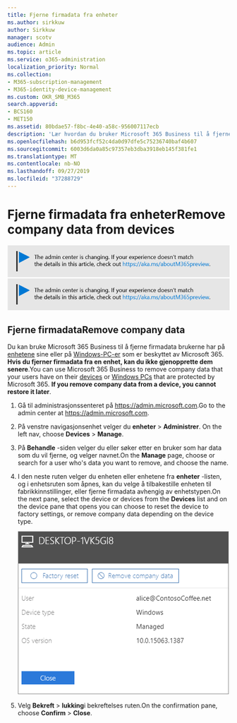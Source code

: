 ```yaml
---
title: Fjerne firmadata fra enheter
ms.author: sirkkuw
author: Sirkkuw
manager: scotv
audience: Admin
ms.topic: article
ms.service: o365-administration
localization_priority: Normal
ms.collection:
- M365-subscription-management
- M365-identity-device-management
ms.custom: OKR_SMB_M365
search.appverid:
- BCS160
- MET150
ms.assetid: 80bdae57-f8bc-4e40-a58c-956007117ecb
description: 'Lær hvordan du bruker Microsoft 365 Business til å fjerne firmadata fra bruker enheter eller Windows-PCer. '
ms.openlocfilehash: b6d953fcf52c4da0d97dfe5c75236740baf4b607
ms.sourcegitcommit: 6003d6da0a85c97357eb3dba3918eb145f381fe1
ms.translationtype: MT
ms.contentlocale: nb-NO
ms.lasthandoff: 09/27/2019
ms.locfileid: "37288729"
---
```

# <a name="remove-company-data-from-devices"></a><span data-ttu-id="f49a6-103">Fjerne firmadata fra enheter</span><span class="sxs-lookup"><span data-stu-id="f49a6-103">Remove company data from devices</span></span>

<span data-ttu-id="f49a6-104">[![Label å fortelle deg at Administrasjonssenteret er i endring, og du kan finne mer informasjon på aka.ms/aboutM365preview.](media/m365admincenterchanging.png)](https://docs.microsoft.com/office365/admin/microsoft-365-admin-center-preview)</span><span class="sxs-lookup"><span data-stu-id="f49a6-104">[![Label to let you know the admin center is changing and you can find more details at aka.ms/aboutM365preview.](media/m365admincenterchanging.png)](https://docs.microsoft.com/office365/admin/microsoft-365-admin-center-preview)</span></span>

## <a name="remove-company-data"></a><span data-ttu-id="f49a6-105">Fjerne firmadata</span><span class="sxs-lookup"><span data-stu-id="f49a6-105">Remove company data</span></span>

<span data-ttu-id="f49a6-p101">Du kan bruke Microsoft 365 Business til å fjerne firmadata brukerne har på [enhetene](app-protection-settings-for-android-and-ios.md) sine eller på [Windows-PC-er](protection-settings-for-windows-10-devices.md) som er beskyttet av Microsoft 365. **Hvis du fjerner firmadata fra en enhet, kan du ikke gjenopprette dem senere**.</span><span class="sxs-lookup"><span data-stu-id="f49a6-p101">You can use Microsoft 365 Business to remove company data that your users have on their [devices](app-protection-settings-for-android-and-ios.md) or [Windows PCs](protection-settings-for-windows-10-devices.md) that are protected by Microsoft 365. **If you remove company data from a device, you cannot restore it later**.</span></span> 
  
1. <span data-ttu-id="f49a6-108">Gå til administrasjonssenteret på <a href="https://go.microsoft.com/fwlink/p/?linkid=837890" target="_blank">https://admin.microsoft.com</a>.</span><span class="sxs-lookup"><span data-stu-id="f49a6-108">Go to the admin center at <a href="https://go.microsoft.com/fwlink/p/?linkid=837890" target="_blank">https://admin.microsoft.com</a>.</span></span>
    
2. <span data-ttu-id="f49a6-109">På venstre navigasjonsenhet velger du **enheter** \> **Administrer**.  </span><span class="sxs-lookup"><span data-stu-id="f49a6-109">On the left nav, choose **Devices**  \> **Manage**.</span></span>
  
3. <span data-ttu-id="f49a6-110">På **Behandle** -siden velger du eller søker etter en bruker som har data som du vil fjerne, og velger navnet.</span><span class="sxs-lookup"><span data-stu-id="f49a6-110">On the **Manage** page, choose or search for a user who's data you want to remove, and choose the name.</span></span> 
    
4. <span data-ttu-id="f49a6-111">I den neste ruten velger du enheten eller enhetene fra **enheter** -listen, og i enhetsruten som åpnes, kan du velge å tilbakestille enheten til fabrikkinnstillinger, eller fjerne firmadata avhengig av enhetstypen.</span><span class="sxs-lookup"><span data-stu-id="f49a6-111">On the next pane, select the device or devices from the **Devices** list and on the device pane that opens you can choose to reset the device to factory settings, or remove company data depending on the device type.</span></span> 
    
    ![On the remove comapany data pane, select the device from which you want to remove the data.](media/resetorremove.png)
  
5. <span data-ttu-id="f49a6-113">Velg **Bekreft** \> **lukking**i bekreftelses ruten.</span><span class="sxs-lookup"><span data-stu-id="f49a6-113">On the confirmation pane, choose **Confirm** \> **Close**.</span></span>
    


